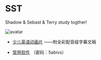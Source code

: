 # SST

Shadow & Sebast & Terry study togther!  

![avatar](http://wx2.sinaimg.cn/large/bcc700eegy1g1wqvgyvw1j2076076wey.jpg)

+ [少儿英语动画片](https://github.com/iRuxu/SST-TVtime)
——附全彩配音级字幕文稿

+ [常用软件](https://share.weiyun.com/5zazWL8) 
（密码：5abivs）

